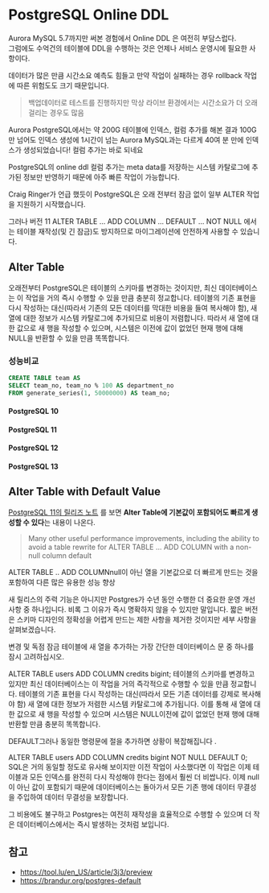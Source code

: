 # PostgreSQL Online DDL

Aurora MySQL 5.7까지만 써본 경험에서 Online DDL 은 여전히 부담스럽다.  
그럼에도 수억건의 테이블에 DDL을 수행하는 것은 언제나 서비스 운영시에 필요한 사항이다.


데이터가 많은 만큼 시간소요 예측도 힘들고 만약 작업이 실패하는 경우 rollback 작업에 따른 위험도도 크기 때문입니다.

> 백업데이터로 테스트를 진행하지만 막상 라이브 환경에서는 시간소요가 더 오래 걸리는 경우도 많음

Aurora PostgreSQL에서는 약 200G 테이블에 인덱스, 컬럼 추가를 해본 결과 100G만 넘어도 인덱스 생성에 1시간이 넘는 Aurora MySQL과는 다르게 40여 분 만에 인덱스가 생성되었습니다! 컬럼 추가는 바로 되네요

PostgreSQL의 online ddl 컬럼 추가는 meta data를 저장하는 시스템 카탈로그에 추가된 정보만 반영하기 때문에 아주 빠른 작업이 가능합니다.


Craig Ringer가 언급 했듯이 PostgreSQL은 오래 전부터 잠금 없이 일부 ALTER 작업을 지원하기 시작했습니다.

그러나 버전 11 ALTER TABLE ... ADD COLUMN ... DEFAULT ... NOT NULL 에서는 테이블 재작성(및 긴 잠금)도 방지하므로 마이그레이션에 안전하게 사용할 수 있습니다.

## Alter Table

오래전부터 PostgreSQL은 테이블의 스키마를 변경하는 것이지만, 최신 데이터베이스는 이 작업을 거의 즉시 수행할 수 있을 만큼 충분히 정교합니다. 테이블의 기존 표현을 다시 작성하는 대신(따라서 기존의 모든 데이터를 막대한 비용을 들여 복사해야 함), 새 열에 대한 정보가 시스템 카탈로그에 추가되므로 비용이 저렴합니다. 따라서 새 열에 대한 값으로 새 행을 작성할 수 있으며, 시스템은 이전에 값이 없었던 현재 행에 대해 NULL을 반환할 수 있을 만큼 똑똑합니다.

### 성능비교

```sql
CREATE TABLE team AS
SELECT team_no, team_no % 100 AS department_no
FROM generate_series(1, 50000000) AS team_no;
```
#### PostgreSQL 10

#### PostgreSQL 11

#### PostgreSQL 12

#### PostgreSQL 13
## Alter Table with Default Value

[PostgreSQL 11의 릴리즈 노트](https://www.postgresql.org/docs/11/release-11.html) 를 보면 **Alter Table에 기본값이 포함되어도 빠르게 생성할 수 있다**는 내용이 나온다.

> Many other useful performance improvements, including the ability to avoid a table rewrite for ALTER TABLE ... ADD COLUMN with a non-null column default




ALTER TABLE .. ADD COLUMNnull이 아닌 열을 기본값으로 더 빠르게 만드는 것을 포함하여 다른 많은 유용한 성능 향상

새 릴리스의 주력 기능은 아니지만 Postgres가 수년 동안 수행한 더 중요한 운영 개선 사항 중 하나입니다. 비록 그 이유가 즉시 명확하지 않을 수 있지만 말입니다. 짧은 버전은 스키마 디자인의 정확성을 어렵게 만드는 제한 사항을 제거한 것이지만 세부 사항을 살펴보겠습니다.

변경 및 독점 잠금
테이블에 새 열을 추가하는 가장 간단한 데이터베이스 문 중 하나를 잠시 고려하십시오.

ALTER TABLE users
    ADD COLUMN credits bigint;
테이블의 스키마를 변경하고 있지만 최신 데이터베이스는 이 작업을 거의 즉각적으로 수행할 수 있을 만큼 정교합니다. 테이블의 기존 표현을 다시 작성하는 대신(따라서 모든 기존 데이터를 강제로 복사해야 함) 새 열에 대한 정보가 저렴한 시스템 카탈로그에 추가됩니다. 이를 통해 새 열에 대한 값으로 새 행을 작성할 수 있으며 시스템은 NULL이전에 값이 없었던 현재 행에 대해 반환할 만큼 충분히 똑똑합니다.

DEFAULT그러나 동일한 명령문에 절을 추가하면 상황이 복잡해집니다 .

ALTER TABLE users
    ADD COLUMN credits bigint NOT NULL DEFAULT 0;
SQL은 거의 동일할 정도로 유사해 보이지만 이전 작업이 사소했다면 이 작업은 이제 테이블과 모든 인덱스를 완전히 다시 작성해야 한다는 점에서 훨씬 더 비쌉니다. 이제 null이 아닌 값이 포함되기 때문에 데이터베이스는 돌아가서 모든 기존 행에 데이터 무결성을 주입하여 데이터 무결성을 보장합니다.

그 비용에도 불구하고 Postgres는 여전히 재작성을 효율적으로 수행할 수 있으며 더 작은 데이터베이스에서는 즉시 발생하는 것처럼 보입니다.


## 참고

- https://tool.lu/en_US/article/3j3/preview
- https://brandur.org/postgres-default